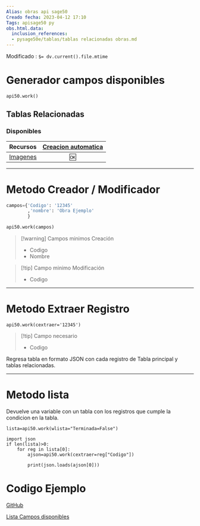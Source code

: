 ```yaml
---
Alias: obras api sage50
Creado fecha: 2023-04-12 17:10
Tags: apisage50 py
obs.html.data:
  inclusion_references:
  - pysage50e/tablas/tablas relacionadas obras.md
---
```

   
Modificado : `$= dv.current().file.mtime`   
# Generador campos disponibles   
   
```
api50.work()
```
   
   
## Tablas Relacionadas   
   
   

### Disponibles   
|Recursos 	|   **[Creacion automatica](../../../pySage50e/notas%20varias/Creacion%20automatica.md)**   	|    
|:--------------	|:--------------------------:	|   
|[Imagenes](../../../pySage50e/Tablas/relacionadas/Imagenes.md)|🆗|
   
   
   
------------------------   
# Metodo Creador / Modificador   
   
```python
campos={'Codigo': '12345'
		,'nombre': 'Obra Ejemplo'
		}

api50.work(campos)
```
   
   
>[!warning] Campos minimos Creación   
>  - Codigo   
>  - Nombre    
   
   
>[!tip] Campo minimo Modificación   
>  - Codigo   
>     
   
   
   
   
   
------------------------   
# Metodo Extraer Registro   
```
api50.work(cextraer='12345')

```
   
   
>[!tip] Campo necesario    
>  - Codigo   
>     
   
Regresa tabla en formato JSON con cada registro de Tabla principal y  tablas relacionadas.   
   
   
------------------------   
# Metodo lista   
Devuelve  una variable con un tabla con los registros que cumple la condicion en la tabla.   
   
```
lista=api50.work(wlista="Terminada=False")

import json
if len(lista)>0:  
	for reg in lista[0]:  
		ajson=api50.work(cextraer=reg["Codigo"])  
		  
		print(json.loads(ajson[0]))

```
   
   
# Codigo Ejemplo   
   
[GitHub](https://github.com/wertyMSD/ejemplos_apiSAGE50/blob/master/maestros-Obras.py)   
   
[Lista Campos disponibles ](https://github.com/wertyMSD/ejemplos_apiSAGE50/blob/master/Obra.txt)